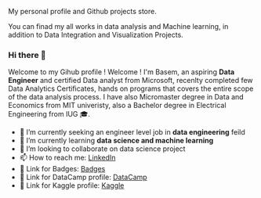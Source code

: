 



My personal profile and Github projects store.

You can finad my all works in data analysis and Machine learning, in addition to Data Integration and Visualization Projects.

### Hi there 👋


Welcome to my Gihub profile !
Welcome ! I'm Basem, an aspiring **Data Engineer** and certified Data analyst from Microsoft, recenlty completed few Data Analytics Certificates, hands on programs that covers the entire scope of the data analysis process.
I have also  Micromaster degree in Data and Economics from MIT univeristy, also a Bachelor degree in Electrical Engineering from IUG :mortar_board:.


- 🔭 I’m currently seeking an engineer level job in **data engineering** feild
- 🌱 I’m currently learning **data science and machine learning**
- 👯 I’m looking to collaborate on data science project
- 📫 How to reach me:  [LinkedIn](https://www.linkedin.com/in/bkhalaf/) 
- 🔗 Link for Badges:    [Badges](https://www.credly.com/users/wael-daghash/badges)
- 🔗 Link for DataCamp profile:    [DataCamp](https://www.datacamp.com/profile/bkhalaf94)  
- 🔗 Link for Kaggle profile:    [Kaggle]( https://www.kaggle.com/basemkhalaf)  
